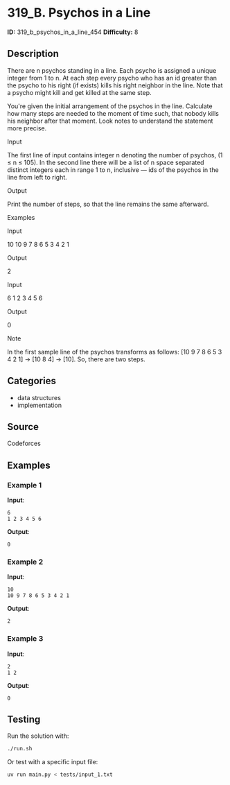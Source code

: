 # 319_B. Psychos in a Line

**ID:** 319_b_psychos_in_a_line_454
**Difficulty:** 8

## Description

There are n psychos standing in a line. Each psycho is assigned a unique integer from 1 to n. At each step every psycho who has an id greater than the psycho to his right (if exists) kills his right neighbor in the line. Note that a psycho might kill and get killed at the same step. 

You're given the initial arrangement of the psychos in the line. Calculate how many steps are needed to the moment of time such, that nobody kills his neighbor after that moment. Look notes to understand the statement more precise.

Input

The first line of input contains integer n denoting the number of psychos, (1 ≤ n ≤ 105). In the second line there will be a list of n space separated distinct integers each in range 1 to n, inclusive — ids of the psychos in the line from left to right.

Output

Print the number of steps, so that the line remains the same afterward.

Examples

Input

10
10 9 7 8 6 5 3 4 2 1


Output

2


Input

6
1 2 3 4 5 6


Output

0

Note

In the first sample line of the psychos transforms as follows: [10 9 7 8 6 5 3 4 2 1]  →  [10 8 4] →  [10]. So, there are two steps.

## Categories

- data structures
- implementation

## Source

Codeforces

## Examples

### Example 1

**Input**:
```
6
1 2 3 4 5 6
```

**Output**:
```
0
```

### Example 2

**Input**:
```
10
10 9 7 8 6 5 3 4 2 1
```

**Output**:
```
2
```

### Example 3

**Input**:
```
2
1 2
```

**Output**:
```
0
```


## Testing

Run the solution with:

```bash
./run.sh
```

Or test with a specific input file:

```bash
uv run main.py < tests/input_1.txt
```
